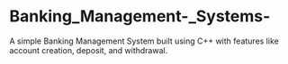 # Banking_Management-_Systems-
A simple Banking Management System built using C++ with features like account creation, deposit, and withdrawal.
